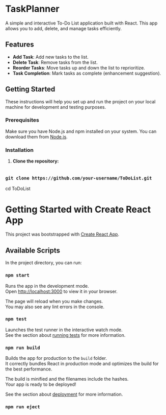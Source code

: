 # TaskPlanner

A simple and interactive To-Do List application built with React. This app allows you to add, delete, and manage tasks efficiently.

## Features

- **Add Task**: Add new tasks to the list.
- **Delete Task**: Remove tasks from the list.
- **Reorder Tasks**: Move tasks up and down the list to reprioritize.
- **Task Completion**: Mark tasks as complete (enhancement suggestion).

## Getting Started

These instructions will help you set up and run the project on your local machine for development and testing purposes.

### Prerequisites

Make sure you have Node.js and npm installed on your system. You can download them from [Node.js](https://nodejs.org/).

### Installation

1. **Clone the repository:**
   ```bash
  ### `git clone https://github.com/your-username/ToDoList.git`
   cd ToDoList


# Getting Started with Create React App

This project was bootstrapped with [Create React App](https://github.com/facebook/create-react-app).

## Available Scripts

In the project directory, you can run:

### `npm start`

Runs the app in the development mode.\
Open [http://localhost:3000](http://localhost:3000) to view it in your browser.

The page will reload when you make changes.\
You may also see any lint errors in the console.

### `npm test`

Launches the test runner in the interactive watch mode.\
See the section about [running tests](https://facebook.github.io/create-react-app/docs/running-tests) for more information.

### `npm run build`

Builds the app for production to the `build` folder.\
It correctly bundles React in production mode and optimizes the build for the best performance.

The build is minified and the filenames include the hashes.\
Your app is ready to be deployed!

See the section about [deployment](https://facebook.github.io/create-react-app/docs/deployment) for more information.

### `npm run eject`


